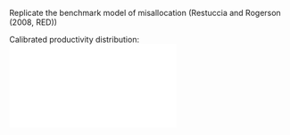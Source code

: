 Replicate the benchmark model of misallocation (Restuccia and Rogerson (2008, RED))

Calibrated productivity distribution: 
![](figures/plant_distribution.pdf)